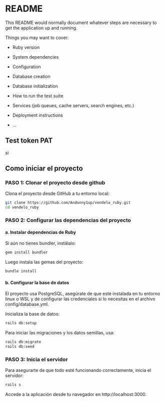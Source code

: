# README

This README would normally document whatever steps are necessary to get the
application up and running.

Things you may want to cover:

- Ruby version

- System dependencies

- Configuration

- Database creation

- Database initialization

- How to run the test suite

- Services (job queues, cache servers, search engines, etc.)

- Deployment instructions

- ...

## Test token PAT

si

## Como iniciar el proyecto

### PASO 1: Clonar el proyecto desde github

Clona el proyecto desde GitHub a tu entorno local:

```bash
git clone https://github.com/Andonny1up/vendelo_ruby.git
cd vendelo_ruby
```

### PASO 2: Configurar las dependencias del proyecto

#### a. Instalar dependencias de Ruby

Si aún no tienes bundler, instálalo:

```bash
gem install bundler
```

Luego instala las gemas del proyecto:

```bash
bundle install
```

#### b. Configurar la base de datos

El proyecto usa PostgreSQL, asegúrate de que esté instalada en tu entorno linux o WSL y de configurar las credenciales si lo necesitas en el archivo config/database.yml.

Inicializa la base de datos:

```bash
rails db:setup
```

Para iniciar las migraciones y los datos semillas, usa:

```bash
rails db:migrate
rails db:seed
```

### PASO 3: Inicia el servidor

Para asegurarte de que todo esté funcionando correctamente, inicia el servidor:

```bash
rails s
```

Accede a la aplicación desde tu navegador en http://localhost:3000.
